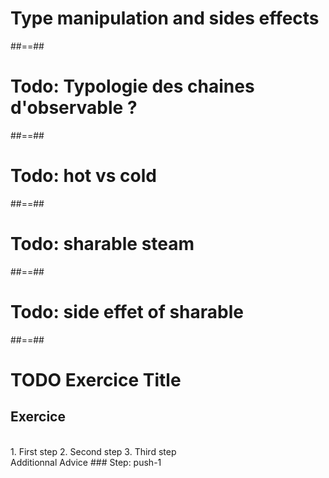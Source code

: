 <!-- .slide: class="transition-white sfeir-bg-red" -->

# Type manipulation and sides effects

##==##

# Todo: Typologie des chaines d'observable ?

##==##

# Todo: hot vs cold

##==##

# Todo: sharable steam

##==##

# Todo: side effet of sharable

##==##

<!-- .slide: class="exercice sfeir-bg-pink" -->

# TODO Exercice Title

## Exercice

<br>
1. First step
2. Second step
3. Third step
<br>
Additionnal Advice
### Step: push-1
